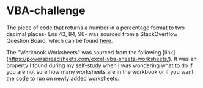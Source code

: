 # VBA-challenge
The piece of code that returns a number in a percentage format to two decimal places- Lns 43, 84, 96- was sourced from a StackOverflow Question Board, which can be found [here](https://stackoverflow.com/questions/38830864/format-to-percent-with-10-or-a-lot-of-decimals-in-vba).

The "Workbook.Worksheets" was sourced from the following [link] (https://powerspreadsheets.com/excel-vba-sheets-worksheets/).
It was an property I found during my self-study when I was wondering what to do if you are not sure how many worksheets are in the workbook or if you want the code to run on newly added worksheets.
